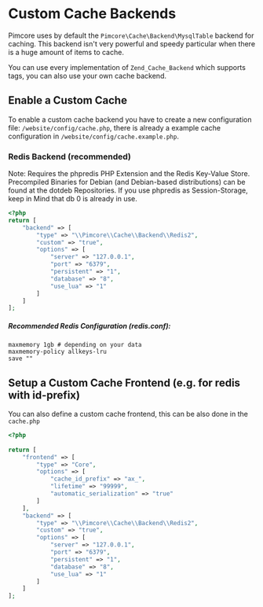 # Custom Cache Backends

Pimcore uses by default the `Pimcore\Cache\Backend\MysqlTable` backend for caching. This backend 
isn't very powerful and speedy particular when there is a huge amount of items to cache.

You can use every implementation of `Zend_Cache_Backend` which supports tags, you can also use 
your own cache backend.

## Enable a Custom Cache
To enable a custom cache backend you have to create a new configuration file: `/website/config/cache.php`, 
there is already a example cache configuration in `/website/config/cache.example.php`. 

### Redis Backend (recommended)
Note: Requires the phpredis PHP Extension and the Redis Key-Value Store. Precompiled Binaries for 
Debian (and Debian-based distributions) can be found at the dotdeb Repositories. If you use 
phpredis as Session-Storage, keep in Mind that db 0 is already in use.

```php
<?php
return [
    "backend" => [
        "type" => "\\Pimcore\\Cache\\Backend\\Redis2",
        "custom" => "true",
        "options" => [
            "server" => "127.0.0.1",
            "port" => "6379",
            "persistent" => "1",
            "database" => "8",
            "use_lua" => "1"
        ]
    ]
];
```

##### Recommended Redis Configuration (redis.conf): 
```
maxmemory 1gb # depending on your data
maxmemory-policy allkeys-lru
save ""
```

## Setup a Custom Cache Frontend (e.g. for redis with id-prefix)
You can also define a custom cache frontend, this can be also done in the `cache.php`

```php
<?php
 
return [
    "frontend" => [
        "type" => "Core",
        "options" => [
            "cache_id_prefix" => "ax_",
            "lifetime" => "99999",
            "automatic_serialization" => "true"
        ]
    ],
    "backend" => [
        "type" => "\\Pimcore\\Cache\\Backend\\Redis2",
        "custom" => "true",
        "options" => [
            "server" => "127.0.0.1",
            "port" => "6379",
            "persistent" => "1",
            "database" => "8",
            "use_lua" => "1"
        ]
    ]
];
```
  

